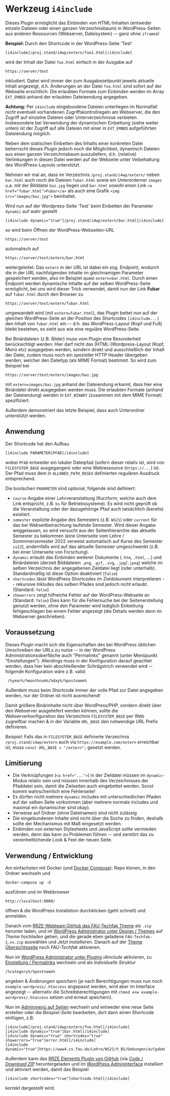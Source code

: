 Werkzeug `i4include`
====================

Dieses Plugin ermöglicht das Einbinden von HTML-Inhalten (entweder einzeln
Dateien oder einen ganzen Verzeichnisbaum) in WordPress-Seiten aus anderen
Ressourcen (Webserver, Dateisystem) -- ganz ohne `iframe`s!


**Beispiel:** Durch den Shortcode in der WordPress-Seite 'Test'

    [i4include]/proj.stand/i4wp/extern/foo1.html[/i4include]

wird der Inhalt der Datei `foo.html` einfach in der Ausgabe auf

    https://server/test

inkludiert.
Dabei wird immer der zum Ausgabezeitpunkt jeweils aktuelle Inhalt angezeigt,
d.h. Änderungen an der Datei `foo.html` sind sofort auf der Webseite ersichtlich.
Die erlaubten Formate zum Einbinden werden im Array `EXT_EMBED`
anhand der erlaubten Dateieendung angegeben.

**Achtung:** Per `i4include` eingebundene Dateien unterliegen im Normalfall
_nicht_ eventuell vorhandenen Zugriffskontrollregeln am Webserver, die den
Zugriff auf einzelne Dateien oder Unterverzeichnisse verbieten. Insbesondere
bei Verwendung der dynamischen Einbettung (siehe weiter unten) ist der Zugriff
auf alle Dateien mit einer in `EXT_EMBED` aufgeführten Dateiendung
möglich.

Neben dem statischen Einbetten des Inhalts einer konkreten Datei beherrscht
dieses Plugin jedoch noch die Möglichkeit, dynamisch Dateien aus einen ganzen
Verzeichnisbaum auszuliefern, d.h. (relative) Verlinkungen in diesen Datei
werden auf der Webseite unter Veibehaltung des WordPress-Layouts unterstützt.

Nehmen wir mal an, dass im Verzeichnis `/proj.stand/i4wp/extern/` neben `bar.html`
auch noch die Dateien `fubar.html` sowie  ein Unterorderner `images` u.a. mit der
Bilddatei `baz.jpg` liegen und `bar.html` sowohl einen Link
`<a href="fubar.html">Fubar</a>` als auch eine Grafik `<img src="images/baz.jpg">`
beinhaltet.

Wird nun auf der Wordpress-Seite 'Test' beim Einbetten der Parameter `dynamic`
auf wahr gestellt

    [i4include dynamic="true"]/proj.stand/i4wp/extern/bar.html[/i4include]

so wird beim Öffnen der WordPress-Webseiten-URL

    https://server/test

automatisch auf

    https://server/test/extern/bar.html

weitergeleitet. Das `extern` in der URL ist dabei ein sog. Endpoint,
wodurch die in der URL nachfolgenden Inhalte im gleichnamigen Parameter
gespeichert werden, also im Beispiel quasi `extern=bar.html`.
Durch einen Endpoint werden dynamische Inhalte auf der selben WordPress-Seite 
ermöglicht, bei uns wird dieser Trick verwendet, damit nun der Link **Fubar**
auf `fubar.html` durch den Browser zu

    https://server/test/extern/fubar.html

umgewandelt wird (mit `extern=fubar.html`), das Plugin bettet nun auf der
gleichen WordPress-Seite an der Position des Shortcodes `[i4include...]` den
Inhalt von `fubar.html` ein -- d.h. das WordPress-Layout (Kopf und Fuß) bleibt
bestehen, es sieht aus wie eine reguläre WordPress-Seite.

Bei Binärdateien (z.B. Bilder) muss vom Plugin eine Besonderheit berücksichtigt
werden:
Hier darf nicht das [HTML-]Wordpress-Layout (Kopf, Menü etc) ausgegeben werden,
sondern direkt und ausschließlich der Inhalt der Datei, zudem muss noch ein
spezieller HTTP Header übergeben werden, welcher den Dateityp (als MIME Format)
bestimmt.
So wird zum Beispiel bei

    https://server/test/extern/images/baz.jpg

mit `extern=images/baz.jpg` anhand der Dateiendung erkannt, dass hier eine 
Binärdatei direkt ausgegeben werden muss.
Die erlaubten Formate (anhand der Dateiendung) werden in `EXT_BINARY`
(zusammen mit dem MIME Format) spezifiziert.

Außerdem demonstriert das letzte Beispiel, dass auch Unterordner unterstützt
werden.


Anwendung
---------

Der Shortcode hat den Aufbau

    [i4include PARAMETER]PFAD[/i4include]

wobei `PFAD` entweder ein lokaler Dateipfad (sofern dieser relativ ist, 
wird von `FILESYSTEM_BASE` ausgegangen) oder eine Webressource (`https://...`)
ist.
Der Pfad muss dem in `ALLOWED_PATH_REGEX` definierten regulären Ausdruck
entsprechend.


Die boolschen `PARAMETER` sind optional, folgende sind definiert:

 * `course` Angabe einer Lehrveranstaltung (Kurzform, welche auch dem Link
   entspricht, z.B. `bs` für Betriebssysteme).
   Es wird nicht geprüft ob die Veranstaltung oder der dazugehörige Pfad auch
   tatsächlich (bereits) existiert.
 * `semester` explizite Angabe des Semesters (z.B. `WS21`) oder `current` für
   das bei Webseitbetrachtung laufende Semester.
   Wird dieser Angabe weggelassen, so wird versucht aus der Seitenhierarchie das
   aktuelle Semester zu bekommen (eine Unterseite vom Lehre / Sommmersemester 2022
   verweist automatisch auf Kurse des Semester `ss22`), andernfalls wird auf das
   aktuelle Semester umgeschwenkt (z.B. bei einer Unterseite von Forschung).
 * `dynamic` erlaubt das Einbinden weiterer Dokumente (`.htm`, `.html`, ...) und
   Binärdateien (derzeit Bilddateien `.png`, `.gif`, `.svg`, `.jpg`/`.jpeg`)
   welche im selben Verzeichnis der angegebenen Zieldatei liegt (oder unterhalb).
   Standardmäßig ist diese Option deaktiviert (`false`)
 * `shortcodes` lässt WordPress Shortcodes im Zieldokument interpretieren --
   rekursive Inkludes des selben Pfades sind jedoch nicht erlaubt.
   (Standard: `false`)
 * `showerrors` zeigt hilfreiche Fehler auf der WordPress-Webseite an (Standard: `false`)
   Dies kann für die Fehlersuche bei der Seitenerstellung genutzt werden,
   ohne den Parameter wird lediglich Einbettung fehlgeschlagen bei einem Fehler
   angezeigt (die Details werden dann im Webserver geschrieben).


Voraussetzung
-------------

Dieses Plugin macht sich die Eigenschaften des bei WordPress üblichen
Umschreiben der URLs zu nutze -- in der WordPress Administrationsoberfläche
auch "Permalinks" genannt (unter Menüpunkt "Einstellungen").
Allerdings muss in der Konfiguration darauf geachtet werden, dass hier
kein abschließender Schrägstrich verwendet wird -- folgende Konfiguration
wäre z.B. valid:

     /%year%/%monthnum%/%day%/%postname%


Außerdem muss beim Shortcode immer der volle Pfad zur Datei angegeben werden,
nur der Ordner ist nicht ausreichend!

Damit größere Binärinhalte nicht über WordPress/PHP, sondern direkt über den
Webserver ausgeliefert werden können, sollte die Webserverkonfiguration das
Verzeichnis `FILESYSTEM_BASE` per Web zugreifbar machen & in der Variable
`URL_BASE` den notwendige URL Prefix definieren. 

*Beispiel:* Falls das in `FILESYSTEM_BASE` definierte Verzeichnis
`/proj.stand/i4wp/extern` auch via `https://example.com/extern` erreichbar ist,
muss `const URL_BASE = "/extern";` gesetzt werden.


Limitierung
-----------

 * Die Verknüpfungen (`<a href="...">`) in der Zieldatei müssen im `dynamic`-Modus
   relativ sein und müssen innerhalb des Verzeichnisses der Pfaddatei sein,
   damit die Zielseiten auch eingebettet werden.
   Sonst kommt wahrscheinlich eine Fehlerseite!
 * Es dürfen nicht mehrere `dynamic` includes mit unterschiedlichen Pfaden auf
   der selben Seite vorkommen (aber mehrere normale includes und maximal ein
   dynamischer sind okay).
 * Verweise auf Ordner (ohne Dateinamen) sind nicht zulässig
 * Die eingebundenen Inhalte sind nicht über die Suche zu finden, deshalb
   sollte der Mechanismus mit Maß eingesetzt werden.
 * Einbinden von externen Stylesheets und JavaScript sollte vermieden werden,
   denn das kann zu Problemen führen -- und zerstört das zu vereinheitlichende 
   Look & Feel der neuen Seite.


Verwendung / Entwicklung
------------------------

Am einfachsten mit Docker (und [Docker Compose](https://docs.docker.com/compose/install/)):
Repo klonen, in den Ordner wechseln und

    docker-compose up -d

ausführen und im Webbrowser

    http://localhost:8000/

öffnen & die WordPress Installation durchklicken (geht schnell) und anmelden.

Danach vom [RRZE-Webteam GitHub das FAU-Techfak Theme](https://github.com/RRZE-Webteam/FAU-Techfak/releases)
als `.zip` herunter laden, und im [WordPress Administrator unter Design / Themes](http://localhost:8000/wp-admin/theme-install.php)
auf *Theme hochladen* gehen, und die gerade eben geladene `FAU-Techfak-1.xx.zip`
auswählen und *Jetzt installieren*.
Danach auf der [Theme Übersichtsseite](http://localhost:8000/wp-admin/themes.php)
noch *FAU-Techfak* aktivieren.

Nun im [WordPress Administrator unter Plugins](http://localhost:8000/wp-admin/plugins.php)
*i4include* aktivieren, zu [Einstellung / Permalinks](http://localhost:8000/wp-admin/options-permalink.php)
wechseln und als *Individuelle Struktur* 

    /%category%/%postname%

angeben & *Änderungen speichern* (je nach Berechtigungen muss nun noch
`example-wordpress/.htaccess` angepasst werden, wird aber im Interface angezeigt --
alternativ die Schreibberechtigungen mit `chmod a+w example-wordpress/.htaccess`
setzen und erneut speichern).

Nun im [Adminmenü auf Seiten](http://localhost:8000/wp-admin/edit.php?post_type=page)
wechseln und entweder eine neue Seite erstellen oder die *Beispiel-Seite* bearbeiten,
dort dann einen Shortcode einfügen, z.B.

    [i4include]/proj.stand/i4wp/extern/foo.html[/i4include]
    [i4include dynamic="true"]bar.html[/i4include]
    [i4include dynamic="true" shortcodes="true" showerrors="true"]error.html[/i4include]
    [i4include dynamic="true"]https://www4.cs.fau.de/Lehre/WS21/V_BS/Uebungen/aufgabe0/a0.shtml[/i4include]

Außerdem kann das [RRZE Elements Plugin von GitHub](https://github.com/RRZE-Webteam/rrze-elements)
(via [*Code* / *Download ZIP*](https://github.com/RRZE-Webteam/rrze-elements/archive/refs/heads/master.zip)
heruntergeladen und im [WordPress Admininterface](http://localhost:8000/wp-admin/plugins.php)
installiert und aktiviert werden, damit das Beispiel

    [i4include shortcodes="true"]shortcode.html[/i4include]

korrekt dargestellt wird.
